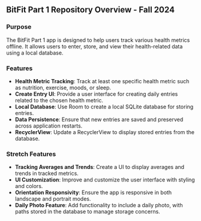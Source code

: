 ## BitFit Part 1 Repository Overview - Fall 2024

### Purpose
The BitFit Part 1 app is designed to help users track various health metrics offline. It allows users to enter, store, and view their health-related data using a local database.

### Features
- **Health Metric Tracking**: Track at least one specific health metric such as nutrition, exercise, moods, or sleep.
- **Create Entry UI**: Provide a user interface for creating daily entries related to the chosen health metric.
- **Local Database**: Use Room to create a local SQLite database for storing entries.
- **Data Persistence**: Ensure that new entries are saved and preserved across application restarts.
- **RecyclerView**: Update a RecyclerView to display stored entries from the database.

### Stretch Features
- **Tracking Averages and Trends**: Create a UI to display averages and trends in tracked metrics.
- **UI Customization**: Improve and customize the user interface with styling and colors.
- **Orientation Responsivity**: Ensure the app is responsive in both landscape and portrait modes.
- **Daily Photo Feature**: Add functionality to include a daily photo, with paths stored in the database to manage storage concerns.

